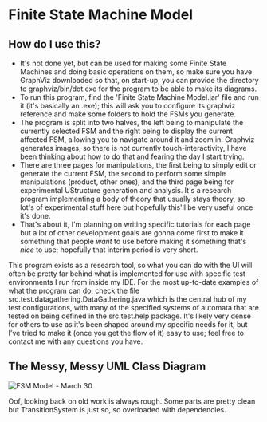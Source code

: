 # Finite State Machine Model
 
## How do I use this?
 - It's not done yet, but can be used for making some Finite State Machines and doing basic operations on them, so make sure you have GraphViz downloaded so that, on start-up, you can provide the directory to graphviz/bin/dot.exe for the program to be able to make its diagrams.
 - To run this program, find the 'Finite State Machine Model.jar' file and run it (it's basically an .exe); this will ask you to configure its graphviz reference and make some folders to hold the FSMs you generate.
 - The program is split into two halves, the left being to manipulate the currently selected FSM and the right being to display the current affected FSM, allowing you to navigate around it and zoom in. Graphviz generates images, so there is not currently touch-interactivity, I have been thinking about how to do that and fearing the day I start trying.
 - There are three pages for manipulations, the first being to simply edit or generate the current FSM, the second to perform some simple manipulations (product, other ones), and the third page being for experimental UStructure generation and analysis. It's a research program implementing a body of theory that usually stays theory, so lot's of experimental stuff here but hopefully this'll be very useful once it's done.
 - That's about it, I'm planning on writing specific tutorials for each page but a lot of other development goals are gonna come first to make it something that people *want* to use before making it something that's *nice* to use; hopefully that interim period is very short.

This program exists as a research tool, so what you can do with the UI will often be pretty far behind what is implemented for use with specific test environments I run from inside my IDE. For the most up-to-date examples of what the program can do, check the file src.test.datagathering.DataGathering.java which is the central hub of my test configurations, with many of the specified systems of automata that are tested on being defined in the src.test.help package. It's likely very dense for others to use as it's been shaped around my specific needs for it, but I've tried to make it (once you get the flow of it) easy to use; feel free to contact me with any questions you have.

## The Messy, Messy UML Class Diagram

![FSM Model - March 30](https://github.com/user-attachments/assets/3f3f5d9d-6a92-4938-8652-0c0280b5ffea)

Oof, looking back on old work is always rough. Some parts are pretty clean but TransitionSystem is just so, so overloaded with dependencies.
